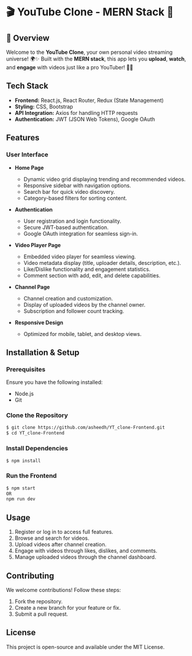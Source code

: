 # 🎬 YouTube Clone - MERN Stack 🚀

## 🌟 Overview
Welcome to the **YouTube Clone**, your own personal video streaming universe! 🌍✨ Built with the **MERN stack**, this app lets you **upload**, **watch**, and **engage** with videos just like a pro YouTuber! 🎥🔥

## Tech Stack
- **Frontend:** React.js, React Router, Redux (State Management)
- **Styling:** CSS, Bootstrap
- **API Integration:** Axios for handling HTTP requests
- **Authentication:** JWT (JSON Web Tokens), Google OAuth

## Features

### User Interface
- **Home Page**
  - Dynamic video grid displaying trending and recommended videos.
  - Responsive sidebar with navigation options.
  - Search bar for quick video discovery.
  - Category-based filters for sorting content.

- **Authentication**
  - User registration and login functionality.
  - Secure JWT-based authentication.
  - Google OAuth integration for seamless sign-in.

- **Video Player Page**
  - Embedded video player for seamless viewing.
  - Video metadata display (title, uploader details, description, etc.).
  - Like/Dislike functionality and engagement statistics.
  - Comment section with add, edit, and delete capabilities.

- **Channel Page**
  - Channel creation and customization.
  - Display of uploaded videos by the channel owner.
  - Subscription and follower count tracking.

- **Responsive Design**
  - Optimized for mobile, tablet, and desktop views.

## Installation & Setup
### Prerequisites
Ensure you have the following installed:
- Node.js
- Git

### Clone the Repository
```sh
$ git clone https://github.com/asheedh/YT_clone-Frontend.git
$ cd YT_clone-Frontend
```

### Install Dependencies
```sh
$ npm install
```
### Run the Frontend
```sh
$ npm start
OR
npm run dev
```

## Usage
1. Register or log in to access full features.
2. Browse and search for videos.
3. Upload videos after channel creation.
4. Engage with videos through likes, dislikes, and comments.
5. Manage uploaded videos through the channel dashboard.


## Contributing
We welcome contributions! Follow these steps:
1. Fork the repository.
2. Create a new branch for your feature or fix.
3. Submit a pull request.

## License
This project is open-source and available under the MIT License.

